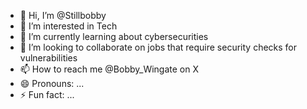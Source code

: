 - 👋 Hi, I’m @Stillbobby
- 👀 I’m interested in Tech 
- 🌱 I’m currently learning  about cybersecurities
- 💞️ I’m looking to collaborate on jobs that require security checks for vulnerabilities
- 📫 How to reach me @Bobby_Wingate on X
- 😄 Pronouns: ...
- ⚡ Fun fact: ...

<!---
Stillbobby/Stillbobby is a ✨ special ✨ repository because its `README.md` (this file) appears on your GitHub profile.
You can click the Preview link to take a look at your changes.
--->
